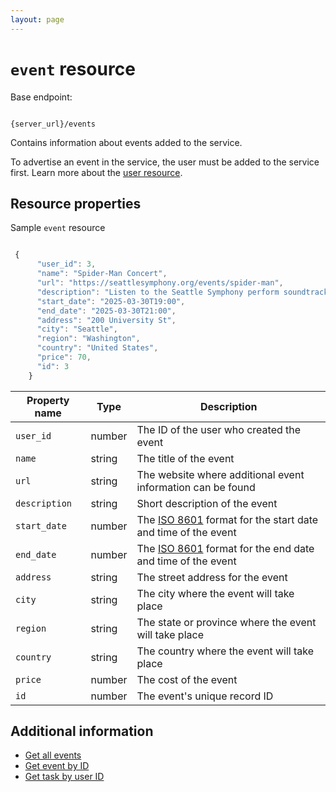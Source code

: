 ```yaml
---
layout: page
---
```


# `event` resource

Base endpoint:

```shell

{server_url}/events
```

Contains information about events added to the service.

To advertise an event in the service, the user must be added to
the service first. Learn more about the [user resource](user.md).

## Resource properties

Sample `event` resource

```js

 {
      "user_id": 3,
      "name": "Spider-Man Concert",
      "url": "https://seattlesymphony.org/events/spider-man",
      "description": "Listen to the Seattle Symphony perform soundtracks from the iconic spider-man films!",
      "start_date": "2025-03-30T19:00",
      "end_date": "2025-03-30T21:00",
      "address": "200 University St",
      "city": "Seattle",
      "region": "Washington",
      "country": "United States",
      "price": 70,
      "id": 3
    }
```

| Property name | Type | Description |
| ------------- | ----------- | ----------- |
| `user_id` | number | The ID of the user who created the event |
| `name` | string | The title of the event |
| `url` | string | The website where additional event information can be found |
| `description` | string | Short description of the event |
| `start_date` | number | The [ISO 8601](https://en.wikipedia.org/wiki/ISO_8601) format for the start date and time of the event|
| `end_date` | number | The [ISO 8601](https://en.wikipedia.org/wiki/ISO_8601) format for the end date and time of the event |
| `address` | string | The street address for the event |
| `city` | string | The city where the event will take place |
| `region` | string | The state or province where the event will take place |
| `country` | string | The country where the event will take place |
| `price` | number | The cost of the event
| `id` | number | The event's unique record ID

## Additional information

* [Get all events](get-events.md)
* [Get event by ID](get-event-by-id.md)
* [Get task by user ID](get-event-by-user_id.md)
